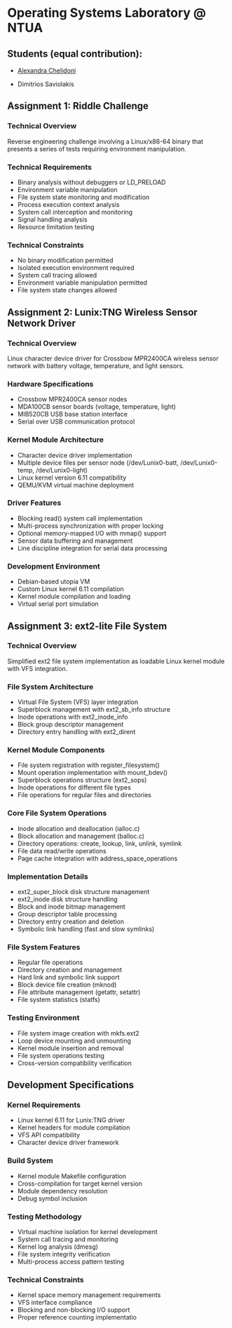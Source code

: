 # Operating Systems Laboratory @ NTUA

## Students (equal contribution):

- [Alexandra Chelidoni](https://github.com/alexomegas)

- Dimitrios Saviolakis

## Assignment 1: Riddle Challenge

### Technical Overview
Reverse engineering challenge involving a Linux/x86-64 binary that presents a series of tests requiring environment manipulation.

### Technical Requirements
- Binary analysis without debuggers or LD_PRELOAD
- Environment variable manipulation
- File system state monitoring and modification
- Process execution context analysis
- System call interception and monitoring
- Signal handling analysis
- Resource limitation testing

### Technical Constraints
- No binary modification permitted
- Isolated execution environment required
- System call tracing allowed
- Environment variable manipulation permitted
- File system state changes allowed

## Assignment 2: Lunix:TNG Wireless Sensor Network Driver

### Technical Overview
Linux character device driver for Crossbow MPR2400CA wireless sensor network with battery voltage, temperature, and light sensors.

### Hardware Specifications
- Crossbow MPR2400CA sensor nodes
- MDA100CB sensor boards (voltage, temperature, light)
- MIB520CB USB base station interface
- Serial over USB communication protocol

### Kernel Module Architecture
- Character device driver implementation
- Multiple device files per sensor node (/dev/Lunix0-batt, /dev/Lunix0-temp, /dev/Lunix0-light)
- Linux kernel version 6.11 compatibility
- QEMU/KVM virtual machine deployment

### Driver Features
- Blocking read() system call implementation
- Multi-process synchronization with proper locking
- Optional memory-mapped I/O with mmap() support
- Sensor data buffering and management
- Line discipline integration for serial data processing

### Development Environment
- Debian-based utopia VM
- Custom Linux kernel 6.11 compilation
- Kernel module compilation and loading
- Virtual serial port simulation

## Assignment 3: ext2-lite File System

### Technical Overview
Simplified ext2 file system implementation as loadable Linux kernel module with VFS integration.

### File System Architecture
- Virtual File System (VFS) layer integration
- Superblock management with ext2_sb_info structure
- Inode operations with ext2_inode_info
- Block group descriptor management
- Directory entry handling with ext2_dirent

### Kernel Module Components
- File system registration with register_filesystem()
- Mount operation implementation with mount_bdev()
- Superblock operations structure (ext2_sops)
- Inode operations for different file types
- File operations for regular files and directories

### Core File System Operations
- Inode allocation and deallocation (ialloc.c)
- Block allocation and management (balloc.c)
- Directory operations: create, lookup, link, unlink, symlink
- File data read/write operations
- Page cache integration with address_space_operations

### Implementation Details
- ext2_super_block disk structure management
- ext2_inode disk structure handling
- Block and inode bitmap management
- Group descriptor table processing
- Directory entry creation and deletion
- Symbolic link handling (fast and slow symlinks)

### File System Features
- Regular file operations
- Directory creation and management
- Hard link and symbolic link support
- Block device file creation (mknod)
- File attribute management (getattr, setattr)
- File system statistics (statfs)

### Testing Environment
- File system image creation with mkfs.ext2
- Loop device mounting and unmounting
- Kernel module insertion and removal
- File system operations testing
- Cross-version compatibility verification

## Development Specifications

### Kernel Requirements
- Linux kernel 6.11 for Lunix:TNG driver
- Kernel headers for module compilation
- VFS API compatibility
- Character device driver framework

### Build System
- Kernel module Makefile configuration
- Cross-compilation for target kernel version
- Module dependency resolution
- Debug symbol inclusion

### Testing Methodology
- Virtual machine isolation for kernel development
- System call tracing and monitoring
- Kernel log analysis (dmesg)
- File system integrity verification
- Multi-process access pattern testing

### Technical Constraints
- Kernel space memory management requirements
- VFS interface compliance
- Blocking and non-blocking I/O support
- Proper reference counting implementatio
